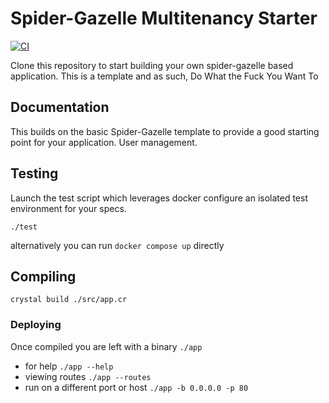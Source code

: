 # Spider-Gazelle Multitenancy Starter

[![CI](https://github.com/spider-gazelle/spider-gazelle/actions/workflows/ci.yml/badge.svg)](https://github.com/spider-gazelle/spider-gazelle/actions/workflows/ci.yml)

Clone this repository to start building your own spider-gazelle based application.
This is a template and as such, Do What the Fuck You Want To

## Documentation

This builds on the basic Spider-Gazelle template to provide a good starting point for your application. User management.


## Testing

Launch the test script which leverages docker configure an isolated test environment for your specs.

`./test`

alternatively you can run `docker compose up` directly

## Compiling

`crystal build ./src/app.cr`

### Deploying

Once compiled you are left with a binary `./app`

* for help `./app --help`
* viewing routes `./app --routes`
* run on a different port or host `./app -b 0.0.0.0 -p 80`
